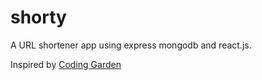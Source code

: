 # shorty

A URL shortener app using express mongodb and react.js.

Inspired by [Coding Garden](https://www.youtube.com/watch?v=gq5yubc1u18)